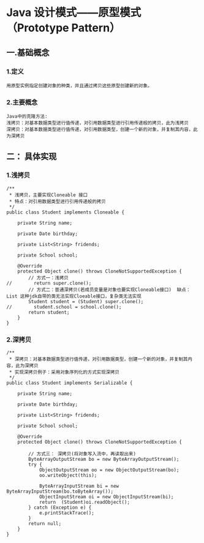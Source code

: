 # Java 设计模式——原型模式（Prototype Pattern）
## 一.基础概念
### 1.定义
    用原型实例指定创建对象的种类，并且通过拷贝这些原型创建新的对象。
### 2.主要概念
    Java中的克隆方法:
    浅拷贝：对基本数据类型进行值传递，对引用数据类型进行引用传递般的拷贝，此为浅拷贝
    深拷贝：对基本数据类型进行值传递，对引用数据类型，创建一个新的对象，并复制其内容，此为深拷贝
    
## 二： 具体实现

### 1.浅拷贝
    /**
     * 浅拷贝，主要实现Cloneable 接口
     * 特点：对引用数据类型进行引用传递般的拷贝
     */
    public class Student implements Cloneable {
    
        private String name;
    
        private Date birthday;
    
        private List<String> fridends;
    
        private School school;
    
        @Override
        protected Object clone() throws CloneNotSupportedException {
            // 方式一：浅拷贝
    //        return super.clone();
            // 方式二：普通深拷贝(若成员变量是对象也要实现Cloneable接口)  缺点：List 这种jdk自带的类无法实现Cloeable接口，复杂类无法实现
            Student student = (Student) super.clone();
    //        student.school = school.clone();
            return student;
        }
    }
### 2.深拷贝
    /**
     * 深拷贝：对基本数据类型进行值传递，对引用数据类型，创建一个新的对象，并复制其内容，此为深拷贝
     * 实现深拷贝例子：采用对象序列化的方式实现深拷贝
     */
    public class Student implements Serializable {
    
        private String name;
    
        private Date birthday;
    
        private List<String> fridends;
    
        private School school;
    
        @Override
        protected Object clone() throws CloneNotSupportedException {
    
            // 方式三： 深拷贝(将对象写入流中，再读取出来)
            ByteArrayOutputStream bo = new ByteArrayOutputStream();
            try {
                ObjectOutputStream oo = new ObjectOutputStream(bo);
                oo.writeObject(this);
    
                ByteArrayInputStream bi = new ByteArrayInputStream(bo.toByteArray());
                ObjectInputStream oi = new ObjectInputStream(bi);
                return  (Student)oi.readObject();
            } catch (Exception e) {
                e.printStackTrace();
            }
            return null;
        }
    }
